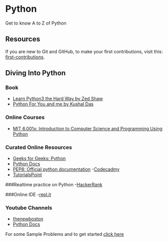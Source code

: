 # Python
Get to know A to Z of Python
## Resources
If you are new to Git and GitHub, to make your first contributions, visit this: [first-contributions](https://github.com/firstcontributions/first-contributions).

## Diving Into Python

### Book
- [Learn Python3 the Hard Way by Zed Shaw](Books/LP3THW.pdf)
- [Python For You and me by Kushal Das](https://pymbook.readthedocs.io/en/latest/)

### Online Courses
- [MIT 6.001x: Introduction to Computer Science and Programming Using Python](https://www.edx.org/course/introduction-computer-science-mitx-6-00-1x-11) 

### Curated Online Resources
- [Geeks for Geeks: Python](https://www.geeksforgeeks.org/python-programming-language/)
- [Python Docs](https://docs.python.org/3/tutorial/)
- [PEP8: Official python documentation](https://docs.python.org/3/tutorial/)
-[Codecadmy](https://www.codecademy.com/learn/learn-python-3)
- [TutorialsPoint](https://www.tutorialspoint.com/python/index.htm)

###Realtime practice on Python
-[HackerRank](https://www.google.com/search?rlz=1C1CHBD_enIN857IN857&sxsrf=ACYBGNTGbP8zgVe6L4Q1GZhffiMQvfJseA%3A1569877187353&ei=w2ySXYybFcrXvgSC-5CoDA&q=hackerrank+python&oq=hackerrank+&gs_l=psy-ab.1.0.0i20i263j0l4j0i20i263j0l4.1380.1380..3468...0.2..0.157.157.0j1......0....1..gws-wiz.......0i71.AjnmMMGY5lg)

###Online IDE 
-[repl.it](https://repl.it/)

### Youtube Channels
- [thenewboston](https://www.youtube.com/watch?v=HBxCHonP6Ro&list=PL6gx4Cwl9DGAcbMi1sH6oAMk4JHw91mC_)
- [Python Docs](https://www.youtube.com/watch?v=oVp1vrfL_w4&list=PLQVvvaa0QuDe8XSftW-RAxdo6OmaeL85M)

For some Sample Problems and to get started [click here](Src)
